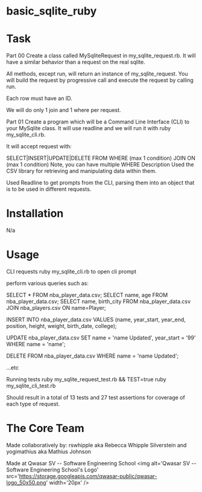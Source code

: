 # basic_sqlite_ruby

# Task
Part 00
Create a class called MySqliteRequest in my_sqlite_request.rb. It will have a similar behavior than a request on the real sqlite.

All methods, except run, will return an instance of my_sqlite_request. You will build the request by progressive call and execute the request by calling run.

Each row must have an ID.

We will do only 1 join and 1 where per request.

Part 01
Create a program which will be a Command Line Interface (CLI) to your MySqlite class. It will use readline and we will run it with ruby my_sqlite_cli.rb.

It will accept request with:

SELECT|INSERT|UPDATE|DELETE
FROM
WHERE (max 1 condition)
JOIN ON (max 1 condition) Note, you can have multiple WHERE
Description
Used the CSV library for retrieving and manipulating data within them.

Used Readline to get prompts from the CLI, parsing them into an object that is to be used in different requests.

# Installation
N/a

# Usage
CLI requests
ruby my_sqlite_cli.rb to open cli prompt

perform various queries such as:

SELECT * FROM nba_player_data.csv; SELECT name, age FROM nba_player_data.csv; SELECT name, birth_city FROM nba_player_data.csv JOIN nba_players.csv ON name=Player;

INSERT INTO nba_player_data.csv VALUES (name, year_start, year_end, position, height, weight, birth_date, college);

UPDATE nba_player_data.csv SET name = 'name Updated', year_start = '99' WHERE name = 'name';

DELETE FROM nba_player_data.csv WHERE name = 'name Updated';

...etc

Running tests
ruby my_sqlite_request_test.rb && TEST=true ruby my_sqlite_cli_test.rb

Should result in a total of 13 tests and 27 test assertions for coverage of each type of request.

# The Core Team
Made collaboratively by:
rswhipple aka Rebecca Whipple Silverstein
    and 
yogimathius aka Mathius Johnson

Made at Qwasar SV -- Software Engineering School <img alt='Qwasar SV -- Software Engineering School's Logo' src='https://storage.googleapis.com/qwasar-public/qwasar-logo_50x50.png' width='20px' />

